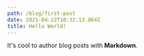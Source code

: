 ```yaml
---
path: /blog/first-post
date: 2021-04-22T10:32:13.864Z
title: Hello World!
---
```

It's cool to author blog posts with **Markdown**.